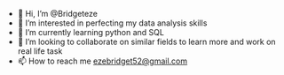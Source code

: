 - 👋 Hi, I’m @Bridgeteze
- 👀 I’m interested in perfecting my data analysis skills
- 🌱 I’m currently learning python and SQL
- 💞️ I’m looking to collaborate on similar fields to learn more and work on real life task
- 📫 How to reach me ezebridget52@gmail.com

<!---
Bridgeteze/Bridgeteze is a ✨ special ✨ repository because its `README.md` (this file) appears on your GitHub profile.
You can click the Preview link to take a look at your changes.
--->
